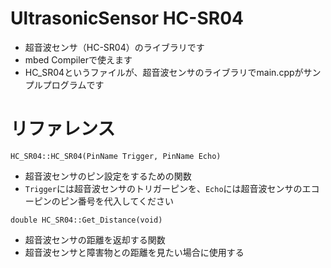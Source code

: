 # UltrasonicSensor HC-SR04  
- 超音波センサ（HC-SR04）のライブラリです  
- mbed Compilerで使えます  
- HC_SR04というファイルが、超音波センサのライブラリでmain.cppがサンプルプログラムです  

# リファレンス
`HC_SR04::HC_SR04(PinName Trigger, PinName Echo)`  
- 超音波センサのピン設定をするための関数  
- `Trigger`には超音波センサのトリガーピンを、`Echo`には超音波センサのエコーピンのピン番号を代入してください  

`double HC_SR04::Get_Distance(void)`  
- 超音波センサの距離を返却する関数
- 超音波センサと障害物との距離を見たい場合に使用する
